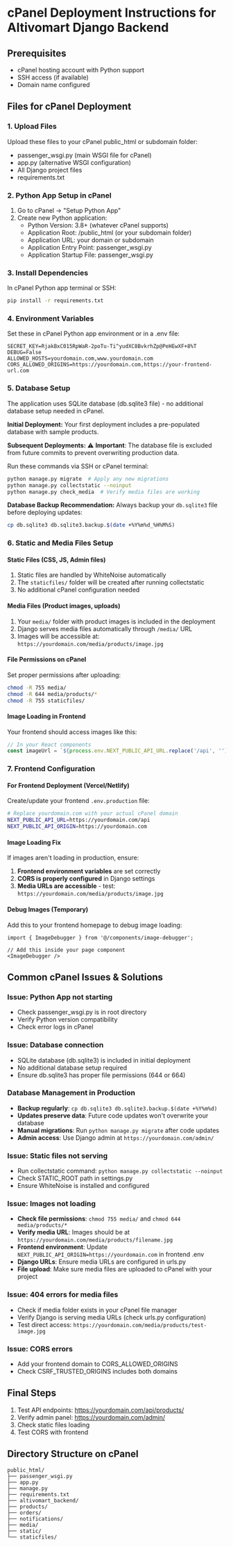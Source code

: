 # cPanel Deployment Instructions for Altivomart Django Backend

## Prerequisites
- cPanel hosting account with Python support
- SSH access (if available)
- Domain name configured

## Files for cPanel Deployment

### 1. Upload Files
Upload these files to your cPanel public_html or subdomain folder:
- passenger_wsgi.py (main WSGI file for cPanel)
- app.py (alternative WSGI configuration)
- All Django project files
- requirements.txt

### 2. Python App Setup in cPanel
1. Go to cPanel → "Setup Python App"
2. Create new Python application:
   - Python Version: 3.8+ (whatever cPanel supports)
   - Application Root: /public_html (or your subdomain folder)
   - Application URL: your domain or subdomain
   - Application Entry Point: passenger_wsgi.py
   - Application Startup File: passenger_wsgi.py

### 3. Install Dependencies
In cPanel Python app terminal or SSH:
```bash
pip install -r requirements.txt
```

### 4. Environment Variables
Set these in cPanel Python app environment or in a .env file:
```
SECRET_KEY=RjakBxC015RpWaR-2poTu-Ti^yudXC8BvkrhZp@PeHEwXF+8%T
DEBUG=False
ALLOWED_HOSTS=yourdomain.com,www.yourdomain.com
CORS_ALLOWED_ORIGINS=https://yourdomain.com,https://your-frontend-url.com
```

### 5. Database Setup
The application uses SQLite database (db.sqlite3 file) - no additional database setup needed in cPanel.

**Initial Deployment:**
Your first deployment includes a pre-populated database with sample products.

**Subsequent Deployments:**
⚠️ **Important**: The database file is excluded from future commits to prevent overwriting production data.

Run these commands via SSH or cPanel terminal:
```bash
python manage.py migrate  # Apply any new migrations
python manage.py collectstatic --noinput
python manage.py check_media  # Verify media files are working
```

**Database Backup Recommendation:**
Always backup your `db.sqlite3` file before deploying updates:
```bash
cp db.sqlite3 db.sqlite3.backup.$(date +%Y%m%d_%H%M%S)
```

### 6. Static and Media Files Setup

#### Static Files (CSS, JS, Admin files)
1. Static files are handled by WhiteNoise automatically
2. The `staticfiles/` folder will be created after running collectstatic
3. No additional cPanel configuration needed

#### Media Files (Product images, uploads)
1. Your `media/` folder with product images is included in the deployment
2. Django serves media files automatically through `/media/` URL
3. Images will be accessible at: `https://yourdomain.com/media/products/image.jpg`

#### File Permissions on cPanel
Set proper permissions after uploading:
```bash
chmod -R 755 media/
chmod -R 644 media/products/*
chmod -R 755 staticfiles/
```

#### Image Loading in Frontend
Your frontend should access images like this:
```javascript
// In your React components
const imageUrl = `${process.env.NEXT_PUBLIC_API_URL.replace('/api', '')}/media/products/image.jpg`;
```

### 7. Frontend Configuration

#### For Frontend Deployment (Vercel/Netlify)
Create/update your frontend `.env.production` file:
```bash
# Replace yourdomain.com with your actual cPanel domain
NEXT_PUBLIC_API_URL=https://yourdomain.com/api
NEXT_PUBLIC_API_ORIGIN=https://yourdomain.com
```

#### Image Loading Fix
If images aren't loading in production, ensure:
1. **Frontend environment variables** are set correctly
2. **CORS is properly configured** in Django settings
3. **Media URLs are accessible** - test: `https://yourdomain.com/media/products/image.jpg`

#### Debug Images (Temporary)
Add this to your frontend homepage to debug image loading:
```tsx
import { ImageDebugger } from '@/components/image-debugger';

// Add this inside your page component
<ImageDebugger />
```

## Common cPanel Issues & Solutions

### Issue: Python App not starting
- Check passenger_wsgi.py is in root directory
- Verify Python version compatibility
- Check error logs in cPanel

### Issue: Database connection
- SQLite database (db.sqlite3) is included in initial deployment
- No additional database setup required
- Ensure db.sqlite3 has proper file permissions (644 or 664)

### Database Management in Production
- **Backup regularly**: `cp db.sqlite3 db.sqlite3.backup.$(date +%Y%m%d)`
- **Updates preserve data**: Future code updates won't overwrite your database
- **Manual migrations**: Run `python manage.py migrate` after code updates
- **Admin access**: Use Django admin at `https://yourdomain.com/admin/`

### Issue: Static files not serving
- Run collectstatic command: `python manage.py collectstatic --noinput`
- Check STATIC_ROOT path in settings.py
- Ensure WhiteNoise is installed and configured

### Issue: Images not loading
- **Check file permissions**: `chmod 755 media/` and `chmod 644 media/products/*`
- **Verify media URL**: Images should be at `https://yourdomain.com/media/products/filename.jpg`
- **Frontend environment**: Update `NEXT_PUBLIC_API_ORIGIN=https://yourdomain.com` in frontend .env
- **Django URLs**: Ensure media URLs are configured in urls.py
- **File upload**: Make sure media files are uploaded to cPanel with your project

### Issue: 404 errors for media files
- Check if media folder exists in your cPanel file manager
- Verify Django is serving media URLs (check urls.py configuration)
- Test direct access: `https://yourdomain.com/media/products/test-image.jpg`

### Issue: CORS errors
- Add your frontend domain to CORS_ALLOWED_ORIGINS
- Check CSRF_TRUSTED_ORIGINS includes both domains

## Final Steps
1. Test API endpoints: https://yourdomain.com/api/products/
2. Verify admin panel: https://yourdomain.com/admin/
3. Check static files loading
4. Test CORS with frontend

## Directory Structure on cPanel
```
public_html/
├── passenger_wsgi.py
├── app.py
├── manage.py
├── requirements.txt
├── altivomart_backend/
├── products/
├── orders/
├── notifications/
├── media/
├── static/
└── staticfiles/
```
